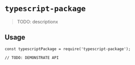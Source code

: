 # `typescript-package`

> TODO: descriptionx

## Usage

```
const typescriptPackage = require('typescript-package');

// TODO: DEMONSTRATE API
```
